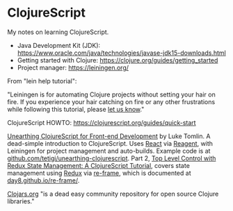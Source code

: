 # ClojureScript

My notes on learning ClojureScript.

* Java Development Kit (JDK): https://www.oracle.com/java/technologies/javase-jdk15-downloads.html
* Getting started with Clojure: https://clojure.org/guides/getting_started
* Project manager: https://leiningen.org/

From "lein help tutorial":

"Leiningen is for automating Clojure projects without setting your hair
on fire. If you experience your hair catching on fire or any other
frustrations while following this tutorial, please
[let us know](https://github.com/technomancy/leiningen/issues/new)."

ClojureScript HOWTO: https://clojurescript.org/guides/quick-start

<a href='https://www.toptal.com/clojure/clojurescript-tutorial-react-front-end'>Unearthing ClojureScript for Front-end Development</a> by Luke Tomlin. A dead-simple introduction to ClojureScript. Uses [React](http://facebook.github.io/react/) via [Reagent](https://github.com/reagent-project/reagent), with Leiningen for project management and auto-builds. Example code is at [github.com/tetigi/unearthing-clojurescript](https://github.com/tetigi/unearthing-clojurescript). Part 2, [Top Level Control with Redux State Management: A ClojureScript Tutorial](https://www.toptal.com/clojure/redux-state-management-clojurescript-howto), covers state management using [Redux](https://redux.js.org/) via [re-frame](https://github.com/Day8/re-frame), which is documented at [day8.github.io/re-frame/](https://day8.github.io/re-frame/re-frame/).

[Clojars.org](https://clojars.org/) "is a dead easy community repository for open source Clojure libraries."
